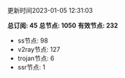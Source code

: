 更新时间2023-01-05 12:31:03

**总订阅: 45**
**总节点: 1050**
**有效节点: 232**
- ss节点: 98
- v2ray节点: 127
- trojan节点: 6
- ssr节点: 1
